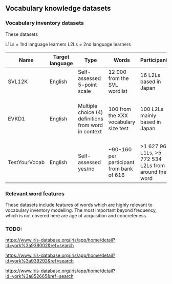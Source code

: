 ## Vocabulary knowledge datasets

### Vocabulary inventory datasets

These datasets 

L1Ls = 1nd language learners
L2Ls = 2nd language learners

| Name | Target language | Type | Words | Participants | Availability |
| ---- | ---- | ---- | ---- | ---- | -------- |
| SVL12K | English | Self-assessed 5-point scale | 12 000 from the SVL wordlist | 16 L2Ls based in Japan | [Personal website](http://yoehara.com/esl-vocabulary-dataset/)
| EVKD1 | English | Multiple choice (4) definitions from word in context | 100 from the XXX vocabulary size test | 100 L2Ls mainly based in Japan | [Personal website](http://yoehara.com/EVKD1/) (currently broken; direct request via email)
| TestYourVocab | English | Self-assessed yes/no | ~90-160 per participant from bank of 616 | >1 627 968 L1Ls, >5 772 534 L2Ls from around the word | Direct request via email

### Relevant word features

These datasets include features of words which are highly relevant to
vocabulary inventory modelling. The most important beyond frequency, which is
not covered here are age of acquisition and concreteness.

### TODO:

https://www.iris-database.org/iris/app/home/detail?id=york%3a938002&ref=search

https://www.iris-database.org/iris/app/home/detail?id=york%3a939292&ref=search

https://www.iris-database.org/iris/app/home/detail?id=york%3a852665&ref=search
